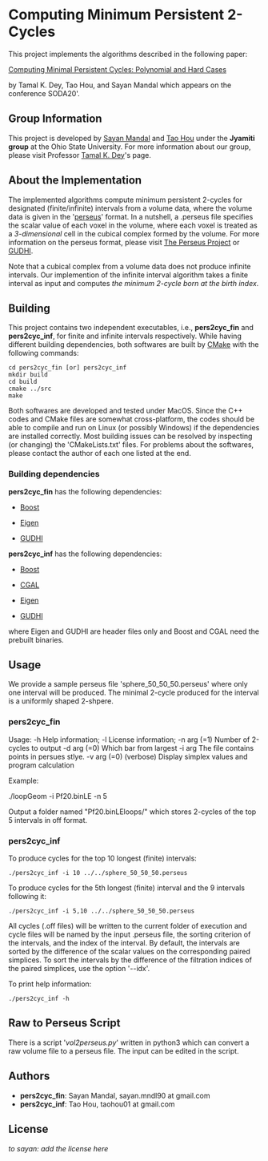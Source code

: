 # Computing Minimum Persistent 2-Cycles

This project implements the algorithms described in the following paper:

[Computing Minimal Persistent Cycles: Polynomial and Hard Cases](https://arxiv.org/pdf/1907.04889.pdf)

by Tamal K. Dey, Tao Hou, and Sayan Mandal which appears on the conference SODA20'.

## Group Information

This project is developed by [Sayan Mandal](http://web.cse.ohio-state.edu/%7Emandal.25/) and [Tao Hou](https://taohou01.github.io) under the **Jyamiti group** at the Ohio State University. For more information about our group, please visit Professor [Tamal K. Dey](http://web.cse.ohio-state.edu/~dey.8/)'s page.

## About the Implementation

The implemented algorithms compute minimum persistent 2-cycles for designated (finite/infinite) intervals from a volume data, where the volume data is given in the '[perseus](http://people.maths.ox.ac.uk/nanda/perseus/index.html)' format. In a nutshell, a .perseus file specifies the scalar value of each voxel in the volume, where each voxel is treated as a *3-dimensional* cell in the cubical complex formed by the volume. For more information on the perseus format, please visit [The Perseus Project](http://people.maths.ox.ac.uk/nanda/perseus/index.html) or [GUDHI](https://gudhi.inria.fr/doc/latest/fileformats.html#FileFormatsPerseus).

Note that a cubical complex from a volume data does not produce infinite intervals. Our implemention of the infinite interval algorithm takes a finite interval as input and computes *the minimum 2-cycle born at the birth index*.

## Building

This project contains two independent executables, i.e., **pers2cyc_fin** and **pers2cyc_inf**, for finite and infinite intervals respectively. While having different building dependencies, both softwares are built by [CMake](https://cmake.org) with the following commands:

```
cd pers2cyc_fin [or] pers2cyc_inf
mkdir build
cd build
cmake ../src
make
```
Both softwares are developed and tested under MacOS. Since the C++ codes and CMake files are somewhat cross-platform, the codes should be able to compile and run on Linux (or possibly Windows) if the dependencies are installed correctly. Most building issues can be resolved by inspecting (or changing) the 'CMakeLists.txt' files. For problems about the softwares, please contact the author of each one listed at the end.

### Building dependencies

**pers2cyc_fin** has the following dependencies:

* [Boost](https://www.boost.org)

* [Eigen](http://eigen.tuxfamily.org/index.php?title=Main_Page)

* [GUDHI](https://gudhi.inria.fr)

**pers2cyc_inf** has the following dependencies:

* [Boost](https://www.boost.org)

* [CGAL](https://www.cgal.org)

* [Eigen](http://eigen.tuxfamily.org/index.php?title=Main_Page)

* [GUDHI](https://gudhi.inria.fr)

where Eigen and GUDHI are header files only and Boost and CGAL need the prebuilt binaries.

## Usage

We provide a sample perseus file 'sphere_50_50_50.perseus' where only one interval will be produced. The minimal 2-cycle produced for the interval is a uniformly shaped 2-shpere.

### pers2cyc_fin

Usage:
  -h                    Help information;
  -l                    License information;
  -n arg (=1)           Number of 2-cycles to output
  -d arg (=0)           Which bar from largest
  -i arg                The file contains points in persues stlye.
  -v arg (=0)           (verbose) Display simplex values and program calculation
  
Example:

./loopGeom -i Pf20.binLE -n 5

Output a folder named "Pf20.binLEloops/" which stores 2-cycles of the top 5 intervals in off format.



### pers2cyc_inf

To produce cycles for the top 10 longest (finite) intervals:

```
./pers2cyc_inf -i 10 ../../sphere_50_50_50.perseus
```

To produce cycles for the 5th longest (finite) interval and the 9 intervals following it:

```
./pers2cyc_inf -i 5,10 ../../sphere_50_50_50.perseus
```

All cycles (.off files) will be written to the current folder of execution and cycle files will be named by the input .perseus file, the sorting criterion of the intervals, and the index of the interval. By default, the intervals are sorted by the difference of the scalar values on the corresponding paired simplices. To sort the intervals by the difference of the filtration indices of the paired simplices, use the option '--idx'.

To print help information:

```
./pers2cyc_inf -h
```

## Raw to Perseus Script

There is a script '*vol2perseus.py*' written in python3 which can convert a raw volume file to a perseus file. The input can be edited in the script.

## Authors

* **pers2cyc_fin**: Sayan Mandal, sayan.mndl90 at gmail.com
* **pers2cyc_inf**: Tao Hou, taohou01 at gmail.com

## License

*to sayan: add the license here*

